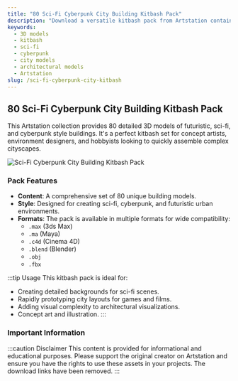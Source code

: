 ```yaml
---
title: "80 Sci-Fi Cyberpunk City Building Kitbash Pack"
description: "Download a versatile kitbash pack from Artstation containing 80 sci-fi and cyberpunk style 3D building models for creating futuristic cityscapes."
keywords:
  - 3D models
  - kitbash
  - sci-fi
  - cyberpunk
  - city models
  - architectural models
  - Artstation
slug: /sci-fi-cyberpunk-city-kitbash
---
```


## 80 Sci-Fi Cyberpunk City Building Kitbash Pack

This Artstation collection provides 80 detailed 3D models of futuristic, sci-fi, and cyberpunk style buildings. It's a perfect kitbash set for concept artists, environment designers, and hobbyists looking to quickly assemble complex cityscapes.

![Sci-Fi Cyberpunk City Building Kitbash Pack](https://www.gfxcamp.com/wp-content/uploads/2025/09/80-Sci-Fi-Cyberpunk-City-Building-Kitbash-Pack.jpg)

### Pack Features

-   **Content**: A comprehensive set of 80 unique building models.
-   **Style**: Designed for creating sci-fi, cyberpunk, and futuristic urban environments.
-   **Formats**: The pack is available in multiple formats for wide compatibility:
    -   `.max` (3ds Max)
    -   `.ma` (Maya)
    -   `.c4d` (Cinema 4D)
    -   `.blend` (Blender)
    -   `.obj`
    -   `.fbx`

:::tip Usage
This kitbash pack is ideal for:
-   Creating detailed backgrounds for sci-fi scenes.
-   Rapidly prototyping city layouts for games and films.
-   Adding visual complexity to architectural visualizations.
-   Concept art and illustration.
:::

### Important Information

:::caution Disclaimer
This content is provided for informational and educational purposes. Please support the original creator on Artstation and ensure you have the rights to use these assets in your projects. The download links have been removed.
:::
